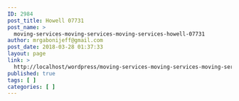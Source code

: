 ```yaml
---
ID: 2984
post_title: Howell 07731
post_name: >
  moving-services-moving-services-moving-services-howell-07731
author: mrgabonijeff@gmail.com
post_date: 2018-03-28 01:37:33
layout: page
link: >
  http://localhost/wordpress/moving-services-moving-services-moving-services-howell-07731/
published: true
tags: [ ]
categories: [ ]
---
```

